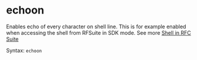 # echoon

Enables echo of every character on shell line. This is for example enabled when accessing the 
shell from RFSuite in SDK mode. See more [Shell in RFC Suite](../shell-in-rfc-suite.md)

Syntax: `echoon`